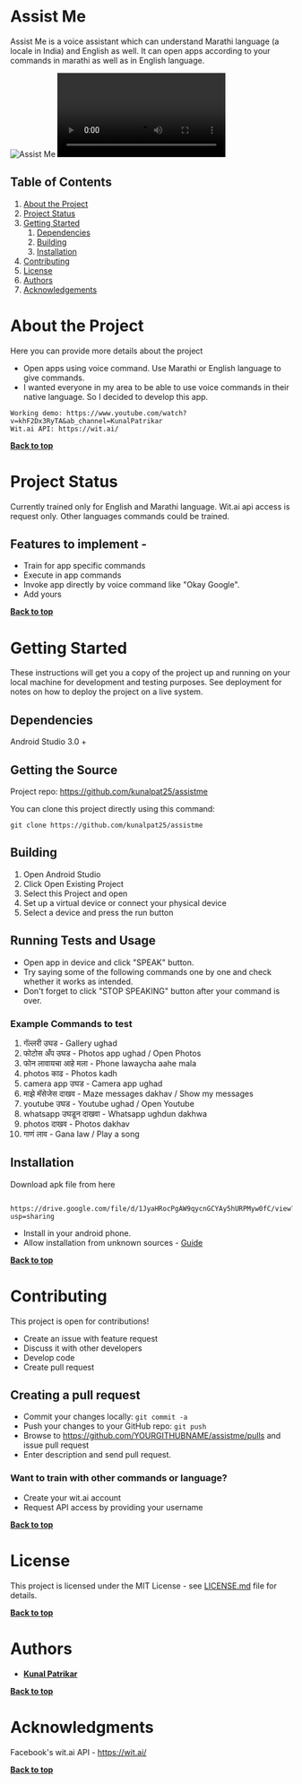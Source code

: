 # Assist Me

Assist Me is a voice assistant which can understand Marathi language (a locale in India) and English as well. It can open apps according to your commands in marathi as well as in English language.

![Assist Me](/AssitMe.png)
![Demo video](https://user-images.githubusercontent.com/39524164/125683230-56e0cb21-a18c-4f1e-b4d3-cd3895efb15f.mp4)


## Table of Contents

1. [About the Project](#about-the-project)
1. [Project Status](#project-status)
1. [Getting Started](#getting-started)
    1. [Dependencies](#dependencies)
    1. [Building](#building)
    1. [Installation](#installation)
1. [Contributing](#contributing)
1. [License](#license)
1. [Authors](#authors)
1. [Acknowledgements](#acknowledgements)

# About the Project

Here you can provide more details about the project
* Open apps using voice command. Use Marathi or English language to give commands.
* I wanted everyone in my area to be able to use voice commands in their native language. So I decided to develop this app. 

```
Working demo: https://www.youtube.com/watch?v=khF2Dx3RyTA&ab_channel=KunalPatrikar
Wit.ai API: https://wit.ai/
```

**[Back to top](#table-of-contents)**

# Project Status

Currently trained only for English and Marathi language. Wit.ai api access is request only. Other languages commands could be trained.
## Features to implement - 
* Train for app specific commands
* Execute in app commands
* Invoke app directly by voice command like "Okay Google".
* Add yours

**[Back to top](#table-of-contents)**

# Getting Started

These instructions will get you a copy of the project up and running on your local machine for development and testing purposes. See deployment for notes on how to deploy the project on a live system.

## Dependencies

Android Studio 3.0 +

## Getting the Source

Project repo: https://github.com/kunalpat25/assistme

You can clone this project directly using this command:

```
git clone https://github.com/kunalpat25/assistme
```

## Building

1. Open Android Studio
2. Click Open Existing Project
3. Select this Project and open
4. Set up a virtual device or connect your physical device
5. Select a device and press the run button

## Running Tests and Usage

* Open app in device and click "SPEAK" button. 
* Try saying some of the following commands one by one and check whether it works as intended.
* Don't forget to click "STOP SPEAKING" button after your command is over.

### Example Commands to test
1. गॅल्लरी उघड - Gallery ughad
2. फोटोस अँप उघड - Photos app ughad / Open Photos
3. फोन लावायचा आहे मला - Phone lawaycha aahe mala
4. photos काढ - Photos kadh
5. camera app उघड - Camera app ughad
6. माझे मॅसेजेस दाखव - Maze messages dakhav / Show my messages
7. youtube उघड - Youtube ughad / Open Youtube
8. whatsapp उघडून दाखवा - Whatsapp ughdun dakhwa
9. photos दाखव - Photos dakhav
10. गाणं लाव - Gana law / Play a song


## Installation

Download apk file from here

```
 https://drive.google.com/file/d/1JyaHRocPgAW9qycnGCYAy5hURPMyw0fC/view?usp=sharing
```
* Install in your android phone.
* Allow installation from unknown sources - [Guide](https://www.verizon.com/support/knowledge-base-222186/ "How to allow installation from online sources")


**[Back to top](#table-of-contents)**


# Contributing
This project is open for contributions!


* Create an issue with feature request
* Discuss it with other developers
* Develop code
* Create pull request

## Creating a pull request
* Commit your changes locally: 
    ``` git commit -a ```
* Push your changes to your GitHub repo: 
``` git push ```
* Browse to https://github.com/YOURGITHUBNAME/assistme/pulls and issue pull request
* Enter description and send pull request.

### Want to train with other commands or language?
* Create your wit.ai account
* Request API access by providing your username

**[Back to top](#table-of-contents)**

# License

This project is licensed under the MIT License - see [LICENSE.md](LICENSE.md) file for details.

**[Back to top](#table-of-contents)**

# Authors

* **[Kunal Patrikar](https://github.com/kunalpat25/)** 


**[Back to top](#table-of-contents)**

# Acknowledgments
Facebook's wit.ai API - https://wit.ai/


**[Back to top](#table-of-contents)**
